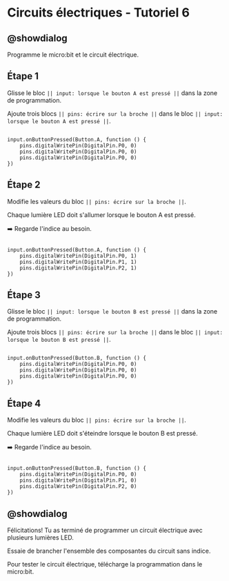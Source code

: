 # Circuits électriques - Tutoriel 6

## @showdialog

Programme le micro:bit et le circuit électrique.

## Étape 1

Glisse le bloc ``|| input: lorsque le bouton A est pressé ||`` dans la zone de programmation.

Ajoute trois blocs ``|| pins: écrire sur la broche ||`` dans le bloc ``|| input: lorsque le bouton A est pressé ||``.

```blocks

input.onButtonPressed(Button.A, function () {
    pins.digitalWritePin(DigitalPin.P0, 0)
    pins.digitalWritePin(DigitalPin.P0, 0)
    pins.digitalWritePin(DigitalPin.P0, 0)
})

```

## Étape 2

Modifie les valeurs du bloc ``|| pins: écrire sur la broche ||``.

Chaque lumière LED doit s'allumer lorsque le bouton A est pressé.

➡️ Regarde l'indice au besoin.

```blocks

input.onButtonPressed(Button.A, function () {
    pins.digitalWritePin(DigitalPin.P0, 1)
    pins.digitalWritePin(DigitalPin.P1, 1)
    pins.digitalWritePin(DigitalPin.P2, 1)
})

```

## Étape 3

Glisse le bloc ``|| input: lorsque le bouton B est pressé ||`` dans la zone de programmation.

Ajoute trois blocs ``|| pins: écrire sur la broche ||`` dans le bloc ``|| input: lorsque le bouton B est pressé ||``.

```blocks

input.onButtonPressed(Button.B, function () {
    pins.digitalWritePin(DigitalPin.P0, 0)
    pins.digitalWritePin(DigitalPin.P0, 0)
    pins.digitalWritePin(DigitalPin.P0, 0)
})

```

## Étape 4

Modifie les valeurs du bloc ``|| pins: écrire sur la broche ||``.

Chaque lumière LED doit s'éteindre lorsque le bouton B est pressé.

➡️ Regarde l'indice au besoin.

```blocks

input.onButtonPressed(Button.B, function () {
    pins.digitalWritePin(DigitalPin.P0, 0)
    pins.digitalWritePin(DigitalPin.P1, 0)
    pins.digitalWritePin(DigitalPin.P2, 0)
})

```

## @showdialog 

Félicitations! Tu as terminé de programmer un circuit électrique avec plusieurs lumières LED.

Essaie de brancher l'ensemble des composantes du circuit sans indice.

Pour tester le circuit électrique, télécharge la programmation dans le micro:bit.